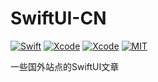 # SwiftUI-CN

[![Swift](https://img.shields.io/badge/Swift-5.1-orange.svg)](https://swift.org)
[![Xcode](https://img.shields.io/badge/Xcode-11.0-blue.svg)](https://developer.apple.com/xcode)
[![Xcode](https://img.shields.io/badge/macOS-15.0-blue.svg)](https://developer.apple.com/macOS)
[![MIT](https://img.shields.io/badge/licenses-GPL3.0-red.svg)](https://opensource.org/licenses/GPL-3.0)

一些国外站点的SwiftUI文章
